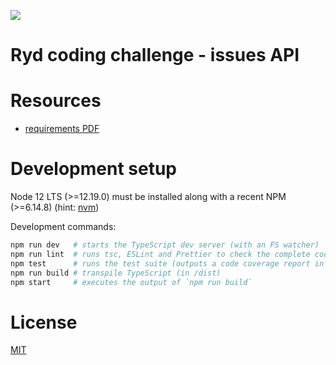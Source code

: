 ![](https://github.com/krasiyan/ryd-issues-api/workflows/ci/badge.svg)

# Ryd coding challenge - issues API

# Resources

- [requirements PDF](./requirements.pdf)

# Development setup

Node 12 LTS (>=12.19.0) must be installed along with a recent NPM (>=6.14.8) (hint: [nvm](https://github.com/nvm-sh/nvm))

Development commands:

```bash
npm run dev   # starts the TypeScript dev server (with an FS watcher)
npm run lint  # runs tsc, ESLint and Prettier to check the complete codestyle and code formatting
npm test      # runs the test suite (outputs a code coverage report in the CLI and in [./coverage](./coverage))
npm run build # transpile TypeScript (in /dist)
npm start     # executes the output of `npm run build`
```

# License

[MIT](./LICENSE.md)
